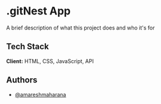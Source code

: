 
# .gitNest App

A brief description of what this project does and who it's for

## Tech Stack

**Client:** HTML, CSS, JavaScript, API

## Authors

- [@amareshmaharana](https://www.github.com/amareshmaharana)